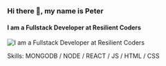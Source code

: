 ### Hi there 👋, my name is Peter
#### I am a Fullstack Developer at Resilient Coders
![I am a Fullstack Developer at Resilient Coders](https://arturssmirnovs.github.io/github-profile-readme-generator/images/banner.png)


Skills: MONGODB / NODE / REACT / JS / HTML / CSS
